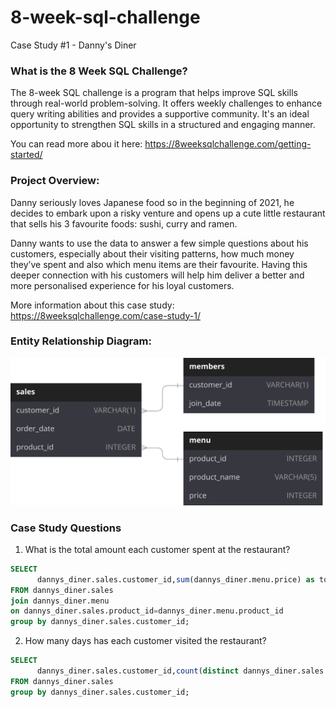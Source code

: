 # 8-week-sql-challenge
Case Study #1 - Danny's Diner

### What is the 8 Week SQL Challenge?
   The 8-week SQL challenge is a program that helps improve SQL skills through real-world problem-solving. It offers weekly challenges to enhance query writing abilities and provides a supportive community. It's an ideal opportunity to strengthen SQL skills in a structured and engaging manner.

   You can read more abou it here: https://8weeksqlchallenge.com/getting-started/

### Project Overview:
Danny seriously loves Japanese food so in the beginning of 2021, he decides to embark upon a risky venture and opens up a cute little restaurant that sells his 3 favourite foods: sushi, curry and ramen.

Danny wants to use the data to answer a few simple questions about his customers, especially about their visiting patterns, how much money they’ve spent and also which menu items are their favourite. Having this deeper connection with his customers will help him deliver a better and more personalised experience for his loyal customers. 

More information about this case study: https://8weeksqlchallenge.com/case-study-1/


### Entity Relationship Diagram:

![alt text](https://github.com/ehsanSh21/8-week-sql-challenge/blob/main/Danny's%20Diner.svg)

### Case Study Questions

1. What is the total amount each customer spent at the restaurant?

```sql
SELECT
      dannys_diner.sales.customer_id,sum(dannys_diner.menu.price) as total_amount
FROM dannys_diner.sales
join dannys_diner.menu
on dannys_diner.sales.product_id=dannys_diner.menu.product_id
group by dannys_diner.sales.customer_id;
```

2. How many days has each customer visited the restaurant?

```sql
SELECT
      dannys_diner.sales.customer_id,count(distinct dannys_diner.sales.order_date) as customer_total_days
FROM dannys_diner.sales
group by dannys_diner.sales.customer_id;
```


























